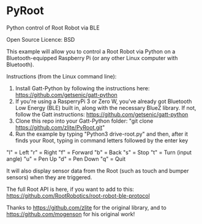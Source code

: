 # PyRoot
Python control of Root Robot via BLE

Open Source Licence: BSD

This example will allow you to control a Root Robot via Python on a Bluetooth-equipped Raspberry Pi (or any other Linux computer with Bluetooth). 


Instructions (from the Linux command line): 

1) Install Gatt-Python by following the instructions here: https://github.com/getsenic/gatt-python
2) If you're using a RasperryPi 3 or Zero W, you've already got Bluetooth Low Energy (BLE) built in, along with the necessary BlueZ library. If not, follow the Gatt instructions: https://github.com/getsenic/gatt-python
3) Clone this repo into your Gatt-Python folder: "git clone https://github.com/zlite/PyRoot.git"
4) Run the example by typing "Python3 drive-root.py" and then, after it finds your Root, typing in command letters followed by the enter key

"l" = Left
"r" = Right
"f" = Forward
"b" = Back
"s" = Stop
"t" = Turn (input angle)
"u" = Pen Up
"d" = Pen Down
"q" = Quit

It will also display sensor data from the Root (such as touch and bumper sensors) when they are triggered. 

The full Root API is here, if you want to add to this: https://github.com/RootRobotics/root-robot-ble-protocol

Thanks to https://github.com/zlite for the original library, and to https://github.com/mogenson for his original work!
